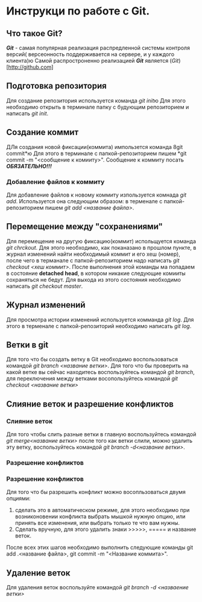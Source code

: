 # Инструкци по работе с Git.
 
## Что такое Git?

***Git*** - самая популярная реализация распредленной системы контроля версий( версеонность поддерживается на сервере, и у каждого клиента)ю Самой распростроненно   реализацией ***Git*** является (*Git*)[http://github.com]


## Подготовка репозитория
Для создание репозитория используется команда *git init*ю Для этого необходимо открыть в терминале папку с будующим репозиторием и написать *git init*.
 
## Создание коммит
ДЛя создания новой фиксации(коммита) импользется команда 8git commit*ю Для этого в терминале с папкой-репозиторием пишем *git commit -m "<сообщение к комииту>". Сообщение к коммиту посать ***ОБЯЗАТЕЛЬНО!!!***

### Добавление файлов к коммиту
Для добавление файлов к новому коммиту изпользуется комнада *git add*. Используется она следующим образом: в терменале с папкой-репозиторием пишем *git add <название файла>*.

## Перемещение между "сохранениями"
Для перемещение на другую фиксацию(коммит) испольщуется команда *git chrckout*. Для этого необходимо, как поканазано в прошлом пункте, в журнал изменений найти необходимый коммит и его хеш (номер), после чего в терманале с папкой-репозиторием надо написать *git checkout <хеш коммит>*. После выполнения этой команды ма попадаем в состояние **detached head**, в котором никакие следующие комииты сохраняться не бедут. Для выхода из этого состояния необходимо написать *git checkout master*.

## Журнал изменений
Для просмотра истории изменений используется комманда *git log*. Для этого в терменале с папкой-репозиторий необходимо написать *git log*.

## Ветки в git
Для того что бы создать ветку в Git необходимо воспользоваться командой *git branch <название ветки>*. Для того что бы проверить на какой ветке вы сейчас находитесь воспользуйтесь командой *git branch*, для переключения между ветками восопользуйтесь командой *git checkout <название ветки>*

## Слияние веток и разрешение конфликтов
### Слияние веток
Для того чтобы слить разные ветки в главную воспользуйтесь командой *git merge<название ветки>* после того как ветки слили, можно удалить эту ветку, воспользуйтесь командой *git branch -d<название ветки>*.

### Разрешение конфликтов

### Разрешение конфликтов
Для того что бы разрешить конфликт можно восопльзоваться двумя опциями:
1. сделать это в автоматическом режиме, для этого необходимо при возниконовении конфликта выбрать мышкой нужную опцию, или принять все изменения, или выбрать только те что вам нужны.
2. Сделать вручную, для этого удалить знаки >>>>>, ===== и название веток.

После всех этих шагов необходимо выполнить следующие команды git add .\<название файла>, git commit -m "<Название коммита>".

## Удаление веток
Для удаления веток воспользуйте командой *git branch -d <назваение ветки>*